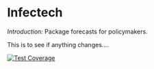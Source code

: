 Infectech
================

*Introduction:* Package forecasts for policymakers. 

This is to see if anything changes....

<!-- badges: start -->
[![Test Coverage](https://github.com/paulachristen/infectech/actions/workflows/coverage.yml/badge.svg?branch=delv)](https://github.com/paulachristen/infectech/actions/workflows/coverage.yml)
<!-- badges: end -->
